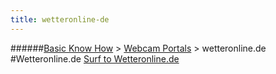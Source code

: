 ```yaml
---
title: wetteronline-de
---
```

######[Basic Know How](../wiki/basic-know-how.html) > [Webcam Portals](../wiki/webcam-portals.html) > wetteronline.de
#Wetteronline.de
<a href="http://www.wetteronline.de/wettercams" target="_blank">Surf to Wetteronline.de</a>